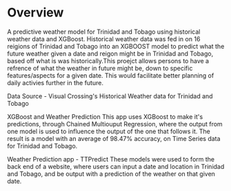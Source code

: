 # Overview 

A predictive weather model for Trinidad and Tobago using historical weather data and XGBoost. Historical weather data was fed in on 16 reigions of Trinidad and Tobago into an XGBOOST model to predict what the future weather given a date and reigon might be in Trinidad and Tobago, based off what is was historically.This proejct allows persons to have a refrence of what the weather in future might be, down to specific features/aspects for a given date. This would facilitate better planning of daily activies further in the future.

Data Source - Visual Crossing's Historical Weather data for Trinidad and Tobago

XGBoost and Weather Prediction
This app uses XGBoost to make it's predictions, through Chained Multiouput Regression, where the output from one model is used to influence the output of the one that follows it. The result is a model with an average of 98.47% accuracy, on Time Series data for Trinidad and Tobago.

Weather Prediction app - TTPredict
These models were used to form the back end of a website, where users can input a date and location in Trinidad and Tobago, and be output with a prediction of the weather on that given date.
